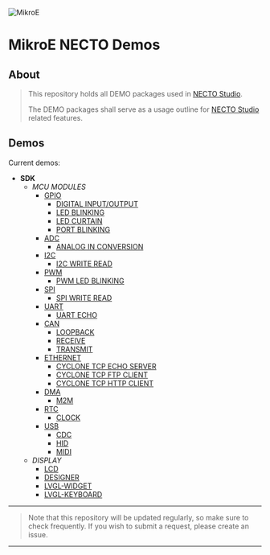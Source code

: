 ![MikroE](http://www.mikroe.com/img/designs/beta/logo_small.png)

# MikroE NECTO Demos

## About

> This repository holds all DEMO packages used in [NECTO Studio](https://www.mikroe.com/necto).
>
> The DEMO packages shall serve as a usage outline for [NECTO Studio](https://www.mikroe.com/necto) related features.

## Demos

Current demos:

+ **SDK**
  + *MCU MODULES*
    + [GPIO](./demos/sdk/demogpio/project/README.md)
      + [DIGITAL INPUT/OUTPUT](./demos/sdk/demogpio/project/digitalinputoutput/README.md)
      + [LED BLINKING](./demos/sdk/demogpio/project/ledblinking/README.md)
      + [LED CURTAIN](./demos/sdk/demogpio/project/ledcurtain/README.md)
      + [PORT BLINKING](./demos/sdk/port/README.md)
    + [ADC](./demos/sdk/demoanalogin/project/README.md)
      + [ANALOG IN CONVERSION](./demos/sdk/demoanalogin/project/README.md)
    + [I2C](./demos/sdk/demoi2c/project/README.md)
      + [I2C WRITE READ](./demos/sdk/demoi2c/project/README.md)
    + [PWM](./demos/sdk/demopwm/project/README.md)
      + [PWM LED BLINKING](./demos/sdk/demopwm/project/README.md)
    + [SPI](./demos/sdk/demospi/project/README.md)
      + [SPI WRITE READ](./demos/sdk/demospi/project/README.md)
    + [UART](./demos/sdk/demouart/project/README.md)
      + [UART ECHO](./demos/sdk/demouart/project/README.md)
    + [CAN](./demos/sdk/democan/project/README.md)
      + [LOOPBACK](./demos/sdk/democan/project/loopback/README.md)
      + [RECEIVE](./demos/sdk/democan/project/receive/README.md)
      + [TRANSMIT](./demos/sdk/democan/project/transmit/README.md)
    + [ETHERNET](./demos/sdk/democyclonetcp/project/README.md)
      + [CYCLONE TCP ECHO SERVER](./demos/sdk/democyclonetcp/project/echoserver/README.md)
      + [CYCLONE TCP FTP CLIENT](./demos/sdk/democyclonetcp/project/ftpclient/README.md)
      + [CYCLONE TCP HTTP CLIENT](./demos/sdk/democyclonetcp/project/httpclient/README.md)
    + [DMA](./demos/sdk/demodmam2m/project/README.md)
      + [M2M](./demos/sdk/demodmam2m/project/README.md)
    + [RTC](./demos/sdk/demortc/project/README.md)
      + [CLOCK](./demos/sdk/demortc/project/README.md)
    + [USB](./demos/sdk/demousb/project/README.md)
      + [CDC](./demos/sdk/demousb/project/cdc/README.md)
      + [HID](./demos/sdk/demousb/project/hid/README.md)
      + [MIDI](./demos/sdk/demousb/project/midi/README.md)
  + *DISPLAY*
    + [LCD](./demos/sdk/demolcd/project/README.md)
    + [DESIGNER](./demos/sdk/demodesigner/project/README.md)
    + [LVGL-WIDGET](./demos/sdk/demolvglwidget/project/README.md)
    + [LVGL-KEYBOARD](./demos/sdk/demolvglkeyboard/project/README.md)

---

> Note that this repository will be updated regularly, so make sure to check frequently.
> If you wish to submit a request, please create an issue.

---
